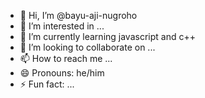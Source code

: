 - 👋 Hi, I’m @bayu-aji-nugroho
- 👀 I’m interested in ...
- 🌱 I’m currently learning javascript and c++
- 💞️ I’m looking to collaborate on ...
- 📫 How to reach me ...
- 😄 Pronouns: he/him
- ⚡ Fun fact: ...

<!---
bayu-aji-nugroho/bayu-aji-nugroho is a ✨ special ✨ repository because its `README.md` (this file) appears on your GitHub profile.
You can click the Preview link to take a look at your changes.
--->
